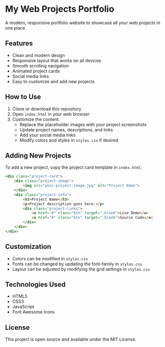 # My Web Projects Portfolio

A modern, responsive portfolio website to showcase all your web projects in one place.

## Features

- Clean and modern design
- Responsive layout that works on all devices
- Smooth scrolling navigation
- Animated project cards
- Social media links
- Easy to customize and add new projects

## How to Use

1. Clone or download this repository
2. Open `index.html` in your web browser
3. Customize the content:
   - Replace the placeholder images with your project screenshots
   - Update project names, descriptions, and links
   - Add your social media links
   - Modify colors and styles in `styles.css` if desired

## Adding New Projects

To add a new project, copy the project card template in `index.html`:

```html
<div class="project-card">
    <div class="project-image">
        <img src="your-project-image.jpg" alt="Project Name">
    </div>
    <div class="project-info">
        <h3>Project Name</h3>
        <p>Project description goes here.</p>
        <div class="project-links">
            <a href="#" class="btn" target="_blank">Live Demo</a>
            <a href="#" class="btn" target="_blank">Source Code</a>
        </div>
    </div>
</div>
```

## Customization

- Colors can be modified in `styles.css`
- Fonts can be changed by updating the font-family in `styles.css`
- Layout can be adjusted by modifying the grid settings in `styles.css`

## Technologies Used

- HTML5
- CSS3
- JavaScript
- Font Awesome Icons

## License

This project is open source and available under the MIT License. 